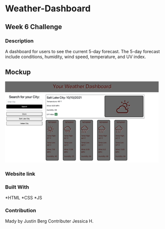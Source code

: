 # Weather-Dashboard

## Week 6 Challenge

### Description
A dashboard for users to see the current 5-day forecast. The 5-day forecast include conditions, humidity, wind speed, temperature, and UV index.

## Mockup 

<img width="500" alt="Dashboard Screen grab" src="Assets/Images/Dashboard-Example.jpg">

### Website link 




### Built With
*HTML *CSS *JS

### Contribution
Mady by Justin Berg
Contributer Jessica H. 